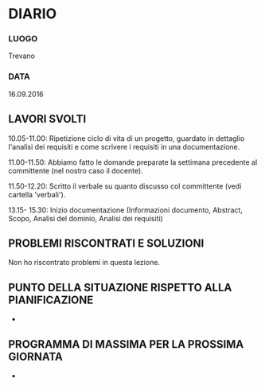 # DIARIO
### LUOGO
Trevano
### DATA
16.09.2016
## LAVORI SVOLTI
10.05-11.00: Ripetizione ciclo di vita di un progetto, guardato in dettaglio l'analisi dei requisiti e come scrivere i requisiti in una documentazione.

11.00-11.50: Abbiamo fatto le domande preparate la settimana precedente al committente (nel nostro caso il docente).

11.50-12.20: Scritto il verbale su quanto discusso col committente (vedi cartella 'verbali').

13.15- 15.30: Inizio documentazione (Informazioni documento, Abstract, Scopo, Analisi del dominio, Analisi dei requisiti)

## PROBLEMI RISCONTRATI E SOLUZIONI
Non ho riscontrato problemi in questa lezione.
## PUNTO DELLA SITUAZIONE RISPETTO ALLA PIANIFICAZIONE
-
## PROGRAMMA DI MASSIMA PER LA PROSSIMA GIORNATA
-